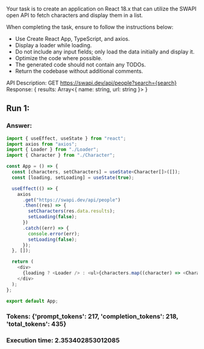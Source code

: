 Your task is to create an application on React 18.x that can utilize the SWAPI open API to fetch characters and display them in a list.

When completing the task, ensure to follow the instructions below:
- Use Create React App, TypeScript, and axios.
- Display a loader while loading.
- Do not include any input fields; only load the data initially and display it.
- Optimize the code where possible.
- The generated code should not contain any TODOs.
- Return the codebase without additional comments.

API Description:
GET https://swapi.dev/api/people?search={search}
Response:
{ results: Array<{ name: string, url: string }> }

## Run 1:
### Answer:
```typescript
import { useEffect, useState } from "react";
import axios from "axios";
import { Loader } from "./Loader";
import { Character } from "./Character";

const App = () => {
  const [characters, setCharacters] = useState<Character[]>([]);
  const [loading, setLoading] = useState(true);

  useEffect(() => {
    axios
      .get("https://swapi.dev/api/people")
      .then((res) => {
        setCharacters(res.data.results);
        setLoading(false);
      })
      .catch((err) => {
        console.error(err);
        setLoading(false);
      });
  }, []);

  return (
    <div>
      {loading ? <Loader /> : <ul>{characters.map((character) => <Character key={character.url} character={character} />)}</ul>}
    </div>
  );
};

export default App;
```
### Tokens: {'prompt_tokens': 217, 'completion_tokens': 218, 'total_tokens': 435}
### Execution time: 2.353402853012085

